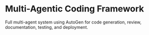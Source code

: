 # Multi-Agentic Coding Framework

Full multi-agent system using AutoGen for code generation, review, documentation, testing, and deployment.
